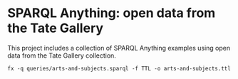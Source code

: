 # SPARQL Anything: open data from the Tate Gallery

This project includes a collection of SPARQL Anything examples using open data from the Tate Gallery collection.

```
fx -q queries/arts-and-subjects.sparql -f TTL -o arts-and-subjects.ttl
```
